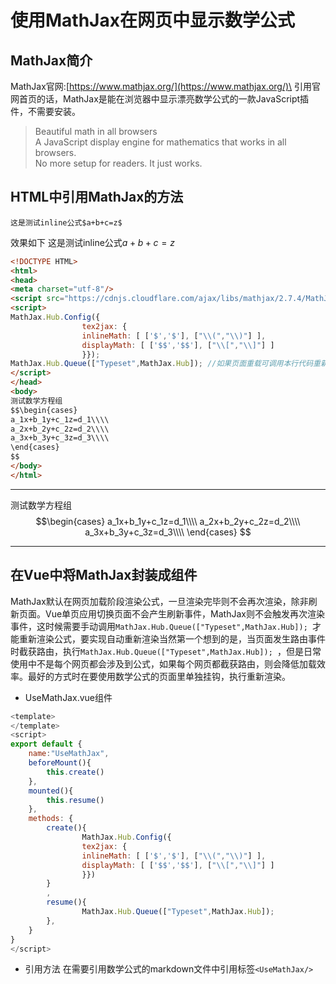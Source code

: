 <UseMathJax/>

# 使用MathJax在网页中显示数学公式

## MathJax简介
MathJax官网:[https://www.mathjax.org/](https://www.mathjax.org/)\
引用官网首页的话，MathJax是能在浏览器中显示漂亮数学公式的一款JavaScript插件，不需要安装。
> Beautiful math in all browsers \
> A JavaScript display engine for mathematics that works in all browsers. \
> No more setup for readers. It just works.

## HTML中引用MathJax的方法
```
这是测试inline公式$a+b+c=z$
```
效果如下
这是测试inline公式$a+b+c=z$

```html
<!DOCTYPE HTML>
<html>
<head>
<meta charset="utf-8"/>
<script src="https://cdnjs.cloudflare.com/ajax/libs/mathjax/2.7.4/MathJax.js?config=TeX-MML-AM_CHTML" type="text/javascript"></script>
<script>
MathJax.Hub.Config({
                tex2jax: {
                inlineMath: [ ['$','$'], ["\\(","\\)"] ],
                displayMath: [ ['$$','$$'], ["\\[","\\]"] ]
                }});
MathJax.Hub.Queue(["Typeset",MathJax.Hub]); //如果页面重载可调用本行代码重新渲染数学公式
</script>
</head>
<body>
测试数学方程组
$$\begin{cases}
a_1x+b_1y+c_1z=d_1\\\\
a_2x+b_2y+c_2z=d_2\\\\
a_3x+b_3y+c_3z=d_3\\\\
\end{cases}
$$
</body>
</html>
```
---
测试数学方程组
$$\begin{cases}
a_1x+b_1y+c_1z=d_1\\\\
a_2x+b_2y+c_2z=d_2\\\\
a_3x+b_3y+c_3z=d_3\\\\
\end{cases}
$$

---

## 在Vue中将MathJax封装成组件
MathJax默认在网页加载阶段渲染公式，一旦渲染完毕则不会再次渲染，除非刷新页面。Vue单页应用切换页面不会产生刷新事件，MathJax则不会触发再次渲染事件，这时候需要手动调用```MathJax.Hub.Queue(["Typeset",MathJax.Hub]); ```才能重新渲染公式，要实现自动重新渲染当然第一个想到的是，当页面发生路由事件时截获路由，执行```MathJax.Hub.Queue(["Typeset",MathJax.Hub]); ```，但是日常使用中不是每个网页都会涉及到公式，如果每个网页都截获路由，则会降低加载效率。最好的方式时在要使用数学公式的页面里单独挂钩，执行重新渲染。
- UseMathJax.vue组件
```js
<template>
</template>
<script>
export default {
    name:"UseMathJax",
    beforeMount(){
        this.create()
    },
    mounted(){
        this.resume()
    },
    methods: {
        create(){
                MathJax.Hub.Config({
                tex2jax: {
                inlineMath: [ ['$','$'], ["\\(","\\)"] ],
                displayMath: [ ['$$','$$'], ["\\[","\\]"] ]
                }})
        }
        ,
        resume(){
                MathJax.Hub.Queue(["Typeset",MathJax.Hub]);
        },
    }
}
</script>

```

- 引用方法
    在需要引用数学公式的markdown文件中引用标签```<UseMathJax/>```